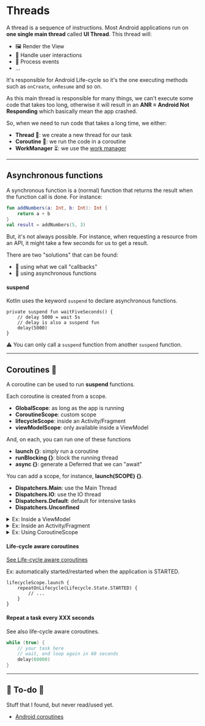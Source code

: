 # Threads

<div class="row row-cols-md-2"><div>

A thread is a sequence of instructions. Most Android applications run on **one single main thread** called **UI Thread**. This thread will:

* 🖼️ Render the View
* 🧑 Handle user interactions
* 🎉 Process events
* ...

It's responsible for Android Life-cycle so it's the one executing methods such as `onCreate`, `onResume` and so on.
</div><div>

As this main thread is responsible for many things, we can't execute some code that takes too long, otherwise it will result in an **ANR = Android Not Responding** which basically mean the app crashed.

So, when we need to run code that takes a long time, we either:

* **Thread** 🎪: we create a new thread for our task
* **Coroutine** 💎: we run the code in a coroutine
* **WorkManager** ⏳: we use the [work manager](/programming-languages/mobile/android/others/utils/work.md)
</div></div>

<hr class="sep-both">

## Asynchronous functions

<div class="row row-cols-md-2"><div>

A synchronous function is a (normal) function that returns the result when the function call is done. For instance:

```kotlin
fun addNumbers(a: Int, b: Int): Int {
    return a + b
}
val result = addNumbers(5, 3)
```

But, it's not always possible. For instance, when requesting a resource from an API, it might take a few seconds for us to get a result.

There are two "solutions" that can be found:

* 🐪 using what we call "callbacks"
* 🐫 using asynchronous functions
</div><div>

#### suspend

Kotlin uses the keyword `suspend` to declare asynchronous functions.

```kotlin!
private suspend fun waitFiveSeconds() {
    // delay 5000 = wait 5s
    // delay is also a suspend fun
    delay(5000)
}
```

⚠️ You can only call a `suspend` function from another `suspend` function.
</div></div>

<hr class="sep-both">

## Coroutines 💎

<div class="row row-cols-md-2"><div>

A coroutine can be used to run **suspend** functions.

Each coroutine is created from a scope.

* **GlobalScope**: as long as the app is running
* **CoroutineScope**: custom scope
* **lifecycleScope**: inside an Activity/Fragment
* **viewModelScope**: only available inside a ViewModel

And, on each, you can run one of these functions

* **launch {}**: simply run a coroutine
* **runBlocking {}**: block the running thread
* **async {}**: generate a Deferred that we can "await"

You can add a scope, for instance, **launch(SCOPE) {}**.

* **Dispatchers.Main**: use the Main Thread
* **Dispatchers.IO**: use the IO thread
* **Dispatchers.Default**: default for intensive tasks
* **Dispatchers.Unconfined**

<details class="details-e">
<summary>Ex: Inside a ViewModel</summary>

```kotlin
class XXXViewModel : ViewModel() {
    init {
        viewModelScope.launch {
            waitFiveSeconds()
        }
    }
}
```
</details>

<details class="details-e">
<summary>Ex: Inside an Activity/Fragment</summary>

```kotlin
class MainActivity : AppCompatActivity() {
    override fun onCreate(savedInstanceState: Bundle?) {
        lifecycleScope.launch {
            waitFiveSeconds()
        }
    }
}
```
</details>

<details class="details-e">
<summary>Ex: Using CoroutineScope</summary>

```kotlin
CoroutineScope(Job()).launch {
    // ...
}
```
</details>
</div><div>

#### Life-cycle aware coroutines

[See Life-cycle aware coroutines](https://developer.android.com/topic/libraries/architecture/coroutines)

Ex: automatically started/restarted when the application is STARTED.

```
lifecycleScope.launch {
    repeatOnLifecycle(Lifecycle.State.STARTED) {
        // ...
    }
}
```

#### Repeat a task every XXX seconds

See also life-cycle aware coroutines.

```kotlin
while (true) {
    // your task here
    // wait, and loop again in 60 seconds
    delay(60000)
}
```
</div></div>

<hr class="sep-both">

## 👻 To-do 👻

Stuff that I found, but never read/used yet.

<div class="row row-cols-md-2"><div>

* [Android coroutines](https://developer.android.com/courses/pathways/android-coroutines)
</div><div>
</div></div>